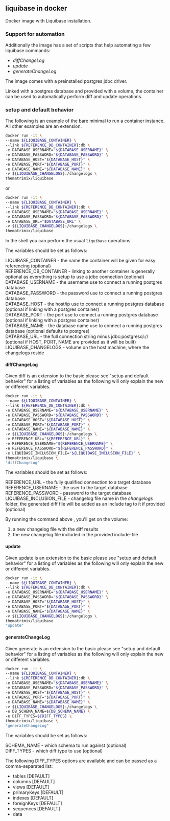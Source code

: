 ## liquibase in docker

Docker image with Liquibase installation.

### Support for automation

Additionally the image has a set of scripts that help automating a few liquibase commands:
* _diffChangeLog_
* _update_
* _generateChangeLog_

The image comes with a preinstalled postgres jdbc driver.

Linked with a postgres database and provided with a volume, the container can be used
to automatically perform diff and update operations.

### setup and default behavior

The following is an example of the bare minimal to run a container instance. All other examples are an extension.

```bash
docker run -it \
--name ${LIQUIBASE_CONTAINER} \
--link ${REFERENCE_DB_CONTAINER}:db \
-e DATABASE_USERNAME="${DATABASE_USERNAME}" \
-e DATABASE_PASSWORD="${DATABASE_PASSWORD}" \
-e DATABASE_HOST="${DATABASE_HOST}" \
-e DATABASE_PORT="${DATABASE_PORT}" \
-e DATABASE_NAME="${DATABASE_NAME}" \
-v ${LIQUIBASE_CHANGELOGS}:/changelogs \
thematrimix/liquibase
```

or

```bash
docker run -it \
--name ${LIQUIBASE_CONTAINER} \
--link ${REFERENCE_DB_CONTAINER}:db \
-e DATABASE_USERNAME="${DATABASE_USERNAME}" \
-e DATABASE_PASSWORD="${DATABASE_PASSWORD}" \
-e DATABASE_URL="$DATABASE_URL" \
-v ${LIQUIBASE_CHANGELOGS}:/changelogs \
thematrimix/liquibase
```

In the shell you can perform the usual `liquibase` operations.

The variables should be set as follows:

LIQUIBASE_CONTAINER - the name the container will be given for easy referencing (optional)  
REFERENCE_DB_CONTAINER - linking to another container is generally optional as everything is setup to use a jdbc connection (optional)  
DATABASE_USERNAME - the username use to connect a running postgres database  
DATABASE_PASSWORD - the password use to connect a running postgres database  
DATABASE_HOST - the host/ip use to connect a running postgres database (optional if linking with a postgres container)  
DATABASE_PORT - the port use to connect a running postgres database (optional if linking with a postgres container)  
DATABASE_NAME - the database name use to connect a running postgres database (optional defaults to postgres)  
DATABASE_URL - the full connection string minus jdbc:postgresql:// (optional if HOST, PORT, NAME are provided as it will be built)  
LIQUIBASE_CHANGELOGS - volume on the host machine, where the changelogs reside  

#### diffChangeLog

Given diff is an extension to the basic please see "setup and default behavior" for a listing of variables as the following will only explain the new or different variables.

```bash
docker run -it \
--name ${LIQUIBASE_CONTAINER} \
--link ${REFERENCE_DB_CONTAINER}:db \
-e DATABASE_USERNAME="${DATABASE_USERNAME}" \
-e DATABASE_PASSWORD="${DATABASE_PASSWORD}" \
-e DATABASE_HOST="${DATABASE_HOST}" \
-e DATABASE_PORT="${DATABASE_PORT}" \
-e DATABASE_NAME="${DATABASE_NAME}" \
-v ${LIQUIBASE_CHANGELOGS}:/changelogs \
-e REFERENCE_URL="${REFERENCE_URL}" \
-e REFERENCE_USERNAME="${REFERENCE_USERNAME}" \
-e REFERENCE_PASSWORD="${REFERENCE_PASSWORD}" \
-e LIQUIBASE_INCLUSION_FILE="${LIQUIBASE_INCLUSION_FILE}" \
thematrimix/liquibase \
"diffChangeLog"
```

The variables should be set as follows:

REFERENCE_URL - the fully qualified connection to a target database  
REFERENCE_USERNAME - the user to the target database  
REFERENCE_PASSWORD - password to the target database  
LIQUIBASE_INCLUSION_FILE - changelog file name in the _changelogs_ folder, the generated diff file will be added as an include tag to it if provided (optional)  

By running the command above , you'll get on the volume:

1. a new changelog file with the diff results
2. the new changelog file included in the provided include-file


#### update

Given update is an extension to the basic please see "setup and default behavior" for a listing of variables as the following will only explain the new or different variables.

```bash
docker run -it \
--name ${LIQUIBASE_CONTAINER} \
--link ${REFERENCE_DB_CONTAINER}:db \
-e DATABASE_USERNAME="${DATABASE_USERNAME}" \
-e DATABASE_PASSWORD="${DATABASE_PASSWORD}" \
-e DATABASE_HOST="${DATABASE_HOST}" \
-e DATABASE_PORT="${DATABASE_PORT}" \
-e DATABASE_NAME="${DATABASE_NAME}" \
-v ${LIQUIBASE_CHANGELOGS}:/changelogs \
thematrimix/liquibase
"update"
```

#### generateChangeLog

Given generate is an extension to the basic please see "setup and default behavior" for a listing of variables as the following will only explain the new or different variables.

```bash
docker run -it \
--name ${LIQUIBASE_CONTAINER} \
--link ${REFERENCE_DB_CONTAINER}:db \
-e DATABASE_USERNAME="${DATABASE_USERNAME}" \
-e DATABASE_PASSWORD="${DATABASE_PASSWORD}" \
-e DATABASE_HOST="${DATABASE_HOST}" \
-e DATABASE_PORT="${DATABASE_PORT}" \
-e DATABASE_NAME="${DATABASE_NAME}" \
-v ${LIQUIBASE_CHANGELOGS}:/changelogs \
-e DB_SCHEMA_NAME=${DB_SCHEMA_NAME} \
-e DIFF_TYPES=${DIFF_TYPES} \
thematrimix/liquibase \
"generateChangeLog"
```

The variables should be set as follows:
 
SCHEMA_NAME - which schema to run against (optional)  
DIFF_TYPES - which diff type to use (optional)  

The following DIFF_TYPES options are available and can be passed as a comma-separated list:

* tables [DEFAULT]
* columns [DEFAULT]
* views [DEFAULT]
* primaryKeys [DEFAULT]
* indexes [DEFAULT]
* foreignKeys [DEFAULT]
* sequences [DEFAULT]
* data
